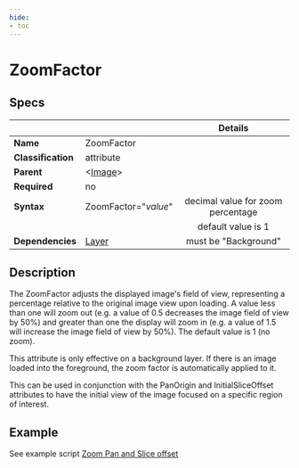 ```yaml
---
hide:
- toc
---
```

<!-- let javascript handle toc on left sidebar -->
# ZoomFactor

## Specs

| ||Details|
|---|---|:---:|
| **Name** | ZoomFactor ||
| **Classification** | attribute ||
| **Parent** | <[Image](index.md)\> ||
| **Required** | no ||
| **Syntax** | ZoomFactor="*value*" | decimal value for zoom percentage  |
| | | default value is 1 |
| **Dependencies**| [Layer](layer.md) | must be "Background"|

## Description

The ZoomFactor adjusts the displayed image's field of view, representing a percentage relative to the original image view upon loading. 
A value less than one will zoom out (e.g. a value of 0.5 decreases the image field of view by 50%) 
and greater than one the display will zoom in (e.g. a value of 1.5 will increase the image field of view by 50%). The default value is 1 (no zoom).

This attribute is only effective on a background layer.
If there is an image loaded into the foreground, the zoom factor is automatically applied to it.

This can be used in conjunction with the PanOrigin and InitialSliceOffset attributes to have the
initial view of the image focused on a specific region of interest.


## Example

See example script [Zoom Pan and Slice offset](../../examples/example_zoom_pan_sliceoffset.md)